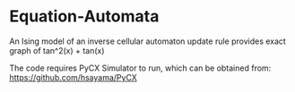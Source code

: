 # Equation-Automata
An Ising model of an inverse cellular automaton update rule provides exact graph of tan^2(x) + tan(x)

The code requires PyCX Simulator to run, which can be obtained from: https://github.com/hsayama/PyCX
